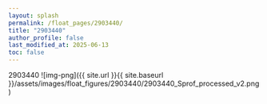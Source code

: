 ```yaml
---
layout: splash
permalink: /float_pages/2903440/
title: "2903440"
author_profile: false
last_modified_at: 2025-06-13
toc: false
---
```

 
2903440
![img-png]({{ site.url }}{{ site.baseurl }}/assets/images/float_figures/2903440/2903440_Sprof_processed_v2.png)
